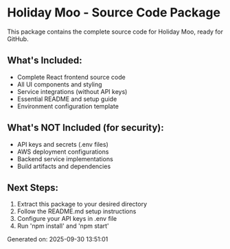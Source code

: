 ﻿# Holiday Moo - Source Code Package

This package contains the complete source code for Holiday Moo, ready for GitHub.

## What's Included:
- Complete React frontend source code
- All UI components and styling
- Service integrations (without API keys)
- Essential README and setup guide
- Environment configuration template

## What's NOT Included (for security):
- API keys and secrets (.env files)
- AWS deployment configurations
- Backend service implementations
- Build artifacts and dependencies

## Next Steps:
1. Extract this package to your desired directory
2. Follow the README.md setup instructions
3. Configure your API keys in .env file
4. Run 'npm install' and 'npm start'

Generated on: 2025-09-30 13:51:01

